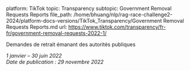 platform: TikTok
topic: Transparency
subtopic: Government Removal Requests Reports
file_path: /home/bhuang/nlp/rag-race-challenge2-2024/platform-docs-versions/TikTok_Transparency/Government Removal Requests Reports.md
url: https://www.tiktok.com/transparency/fr-fr/government-removal-requests-2022-1/

Demandes de retrait émanant des autorités publiques

_1 janvier – 30 juin 2022_  
_Date de publication : 29 novembre 2022_